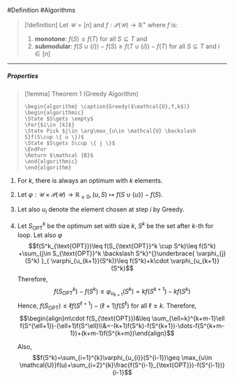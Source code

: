 #Definition #Algorithms 

> [!definition]
> Let $\mathcal{U}=[n]$ and $f:\mathcal{P}(\mathcal{U})\to \mathbb{R}^+$ where $f$ is:
> 1. **monotone**: $f(S)\leq f(T)$ for all $S\subseteq T$ and
> 2. **submodular**: $f(S\cup \{ i \})-f(S)\geq f(T\cup \{ i \})-f(T)$ for all $S\subseteq T$ and $i\in [n]$

---
##### Properties
> [!lemma] Theorem 1 (Greedy Algorithm)
>    ```pseudo
>    \begin{algorithm} \caption{Greedy($\mathcal{U},f,k$)} 
>    \begin{algorithmic}
>    \State $S\gets \empty$
>    \For{$i\in [k]$}
>    \State Pick $j\in \arg\max_{u\in \mathcal{U} \backslash S}f(S\cup \{ u \})$
>    \State $S\gets S\cup \{ j \}$
>    \EndFor
>    \Return $\mathcal {B}$
>    \end{algorithmic}
>    \end{algorithm}
>    ```

1. For $k$, there is always an optimum with $k$ elements. 
2. Let $\varphi:\mathcal{U}\times \mathcal{P}(\mathcal{U})\to \mathbb{R}_{\geq 0},(u,S)\mapsto f(S\cup \{ u \})-f(S)$.
3. Let also $u_{i}$ denote the element chosen at step $i$ by Greedy.
4. Let $S^k_{\text{OPT}}$ be the optimum set with size $k$, $S^k$ be the set after $k$-th for loop. Let also $\varphi$
	$$f(S^k_{\text{OPT}})\leq f(S_{\text{OPT}}^k \cup S^k)\leq f(S^k) +\sum_{j\in S_{\text{OPT}}^k \backslash S^k}^{}\underbrace{ \varphi_{j}(S^k) }_{  \varphi_{u_{k+1}}(S^k)}\leq f(S^k)+k\cdot \varphi_{u_{k+1}}(S^k)$$Therefore, $${f(S^k_{\text{OPT}})-f(S^k)}\leq\varphi_{u_{k+1}}(S^k)=kf(S^{k+1})-kf(S^k)$$Hence, $f(S_{\text{OPT}})\leq \ell f(S^{\ell+1})-(\ell+1)f(S^\ell)$ for all $\ell\geq k$. Therefore, $$\begin{align}m\cdot f(S_{\text{OPT}})&\leq \sum_{\ell=k}^{k+m-1}\ell f(S^{\ell+1})-(\ell+1)f(S^\ell)\\&=-(k+1)f(S^k)-f(S^{k+1})-\dots-f(S^{k+m-1})+(k+m-1)f(S^{k+m})\end{align}$$
	
	Also, $$f(S^k)=\sum_{i=1}^{k}\varphi_{u_{i}}(S^{i-1})\geq \max_{u\in \mathcal{U}}f(u)+\sum_{i=2}^{k}\frac{f(S^{i-1}_{\text{OPT}})-f(S^{i-1})}{i-1}$$
